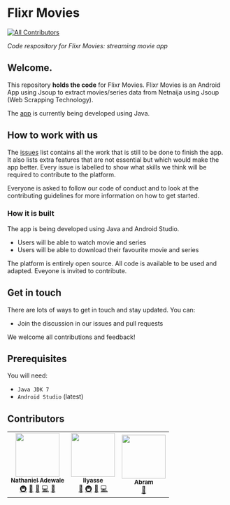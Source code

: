 # Flixr Movies
<!-- ALL-CONTRIBUTORS-BADGE:START - Do not remove or modify this section -->
[![All Contributors](https://img.shields.io/badge/all_contributors-3-orange.svg?style=flat-square)](#contributors-)
<!-- ALL-CONTRIBUTORS-BADGE:END -->

*Code respository for Flixr Movies: streaming movie app*

## Welcome.

This repository **holds the code** for Flixr Movies. Flixr Movies is an Android App using Jsoup to extract movies/series data from Netnaija using Jsoup (Web Scrapping Technology).

The [app](https://user-images.githubusercontent.com/55067204/173201440-c66eed82-7459-4d54-81cc-deeeb64e5183.mp4) is currently being developed using Java. 


## How to work with us

The [issues](https://github.com/nathanielajayi7/flixr_movies/issues) list contains all the work that is still to be done to finish the app. It also lists extra features that are not essential but which would make the app better. Every issue is labelled to show what skills we think will be required to contribute to the platform. 

Everyone is asked to follow our code of conduct and to look at the contributing guidelines for more information on how to get started.


### How it is built

The app is being developed using Java and Android Studio. 
- Users will be able to watch movie and series
- Users will be able to download their favourite movie and series

The platform is entirely open source. All code is available to be used and adapted. Eveyone is invited to contribute. 


## Get in touch

There are lots of ways to get in touch and stay updated. You can:

* Join the discussion in our issues and pull requests 

We welcome all contributions and feedback! 


## Prerequisites

You will need:

- `Java JDK 7`
- `Android Studio` (latest)


## Contributors 

<!-- ALL-CONTRIBUTORS-LIST:START - Do not remove or modify this section -->
<!-- prettier-ignore-start -->
<!-- markdownlint-disable -->
<table>
  <tr>
    <td align="center">
        <a href="https://github.com/nathanielajayi7">
            <img src="https://avatars.githubusercontent.com/u/54505255?v=4s=100" width="100px;" alt=""/>
            <br />
            <sub>
                <b>Nathaniel Adewale</b>
            </sub>
        </a>
        <br />
        <a href="https://github.com/nathanielajayi7/flixr_movies/commits?author=nathanielajayi7" title="Infrastructure">🚇</a>
        <a href="https://github.com/nathanielajayi7/flixr_movies/commits?author=nathanielajayi7" title="Ideas, Planning">🤔</a>
        <a href="https://github.com/nathanielajayi7/flixr_movies/commits?author=nathanielajayi7" title="Design">🎨</a>
        <a href="https://github.com/nathanielajayi7/flixr_movies/commits?author=nathanielajayi7" title="Code">💻</a>
        <a href="https://github.com/nathanielajayi7/flixr_movies/commits?author=nathanielajayi7" title="Testing">📓</a>
    </td>
    <td align="center">
        <a href="https://github.com/ilyassesalama">
            <img src="https://avatars.githubusercontent.com/u/46769766?v=4s=100" width="100px;" alt=""/>
            <br />
            <sub>
                <b>Ilyasse</b>
            </sub>
        </a>
        <br />
        <a href="https://github.com/nathanielajayi7/flixr_movies/commits?author=ilyassesalama" title="Design">🎨</a>
        <a href="https://github.com/nathanielajayi7/flixr_movies/commits?author=ilyassesalama" title="Infrastructure">🚇</a>
        <a href="https://github.com/nathanielajayi7/flixr_movies/commits?author=nathanielajayi7" title="Testing">📓</a>
        <a href="https://github.com/nathanielajayi7/flixr_movies/commits?author=ilyassesalama" title="Code">💻</a>
    </td>
    <td align="center">
        <a href="https://github.com/israelabraham">
            <img src="https://avatars.githubusercontent.com/u/55067204?v=4s=100" width="100px;" alt=""/>
            <br />
            <sub>
                <b>Abram</b>
            </sub>
        </a>
        <br />
        <a href="https://github.com/nathanielajayi7/flixr_movies/commits?author=israelabraham" title="Documentation">📖</a>
    </td>
  </tr>
</table>

<!-- markdownlint-restore -->
<!-- prettier-ignore-end -->

<!-- ALL-CONTRIBUTORS-LIST:END -->